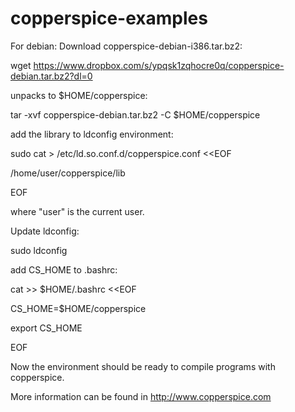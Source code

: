 # copperspice-examples
For debian:
Download copperspice-debian-i386.tar.bz2:

  wget https://www.dropbox.com/s/ypqsk1zqhocre0q/copperspice-debian.tar.bz2?dl=0
  
unpacks to $HOME/copperspice:

  tar -xvf copperspice-debian.tar.bz2 -C $HOME/copperspice
  
add the library to ldconfig environment:

  sudo cat > /etc/ld.so.conf.d/copperspice.conf <<EOF
  
  /home/user/copperspice/lib
  
  EOF
  
where "user" is the current user.

Update ldconfig:

  sudo ldconfig
 
add CS_HOME to .bashrc:

  cat >> $HOME/.bashrc <<EOF
  
  CS_HOME=$HOME/copperspice
  
  export CS_HOME
  
  EOF

Now the environment should be ready to compile programs with copperspice.

More information can be found in http://www.copperspice.com

